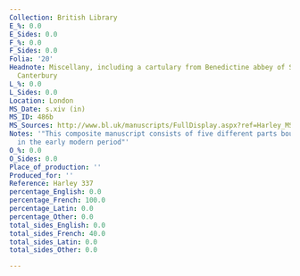 ```yaml
---
Collection: British Library
E_%: 0.0
E_Sides: 0.0
F_%: 0.0
F_Sides: 0.0
Folia: '20'
Headnote: Miscellany, including a cartulary from Benedictine abbey of St. Augustine,
  Canterbury
L_%: 0.0
L_Sides: 0.0
Location: London
MS_Date: s.xiv (in)
MS_ID: 486b
MS_Sources: http://www.bl.uk/manuscripts/FullDisplay.aspx?ref=Harley_MS_337
Notes: '"This composite manuscript consists of five different parts bound together
  in the early modern period"'
O_%: 0.0
O_Sides: 0.0
Place_of_production: ''
Produced_for: ''
Reference: Harley 337
percentage_English: 0.0
percentage_French: 100.0
percentage_Latin: 0.0
percentage_Other: 0.0
total_sides_English: 0.0
total_sides_French: 40.0
total_sides_Latin: 0.0
total_sides_Other: 0.0

---
```

